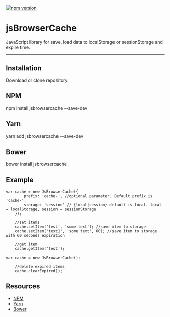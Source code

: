 [![npm version](https://badge.fury.io/js/jsbrowsercache.svg)](https://badge.fury.io/js/jsbrowsercache)

# jsBrowserCache

JavaScript library for save, load data to localStorage or sessionStorage and expire time.

---

## Installation

Download or clone repository.

## NPM

npm install jsbrowsercache --save-dev

## Yarn

yarn add jsbrowsercache --save-dev

## Bower

bower install jsbrowsercache

## Example

```
var cache = new JsBrowserCache({
        prefix: 'cache-', //optional parameter. Default prefix is 'cache-'.
        storage: 'session' // {local|session} default is local. local = localStorage, session = sessionStorage
    });

    //set items
    cache.setItem('test', 'some text'); //save item to storage
    cache.setItem('test1', 'some text', 60); //save item to storage with 60 seconds expiration

    //get item
    cache.getItem('test');
```

```
var cache = new JsBrowserCache();
    
    //delete expired items
    cache.clearExpired();
```

## Resources

-   [NPM](https://www.npmjs.com/)
-   [Yarn](https://yarnpkg.com)
-   [Bower](https://bower.io/)
